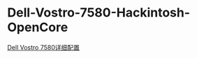 # Dell-Vostro-7580-Hackintosh-OpenCore
[Dell Vostro 7580详细配置](https://raw.githubusercontent.com/ssooenftzero/Dell-Vostro-7580-Hackintosh-OpenCore/main/%E8%AF%A6%E7%BB%86%E6%8A%A5%E8%A1%A8.txt)

